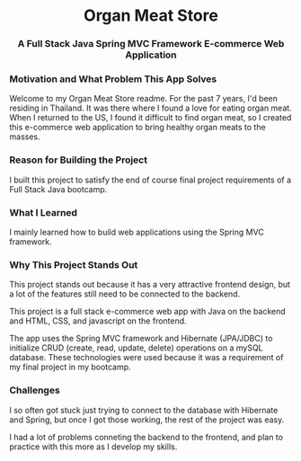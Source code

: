 <h1 align="center">Organ Meat Store</h1>
<h3 align="center">A Full Stack Java Spring MVC Framework E-commerce Web Application</h3>


<h3 align="left">Motivation and What Problem This App Solves</h3>
Welcome to my Organ Meat Store readme. For the past 7 years, I'd been residing in Thailand. It was there where I found a love for eating organ meat. When I returned to the US, I found it difficult to find organ meat, so I created this e-commerce web application to bring healthy organ meats to the masses. 

<h3 align="left">Reason for Building the Project</h3>
I built this project to satisfy the end of course final project requirements of a Full Stack Java bootcamp. 

<h3 align="left">What I Learned</h3>
I mainly learned how to build web applications using the Spring MVC framework. 

<h3 align="left">Why This Project Stands Out</h3>
This project stands out because it has a very attractive frontend design, but a lot of the features still need to be connected to the backend. 

This project is a full stack e-commerce web app with Java on the backend and HTML, CSS, and javascript on the frontend. 

The app uses the Spring MVC framework and Hibernate (JPA/JDBC) to initialize CRUD (create, read, update, delete) operations on a mySQL database. These technologies were used because it was a requirement of my final project in my bootcamp. 

<h3 align="left">Challenges</h3>
I so often got stuck just trying to connect to the database with Hibernate and Spring, but once I got those working, the rest of the project was easy. 

I had a lot of problems conneting the backend to the frontend, and plan to practice with this more as I develop my skills. 
 
